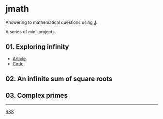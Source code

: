 <link rel="alternate" type="application/atom+xml" title="{{ site.title }}" href="/feed.xml">

# jmath
Answering to mathematical questions using [J](https://www.jsoftware.com).

A series of mini-projects.

## 01. Exploring infinity
- [Article](articles/01_Exploring_infinity.md).
- [Code](code/01_Exploring_infinity.ijs).

## 02. An infinite sum of square roots

## 03. Complex primes

---
<a class="btn btn-rss" href="/feed.xml" target="_blank">RSS</a>


